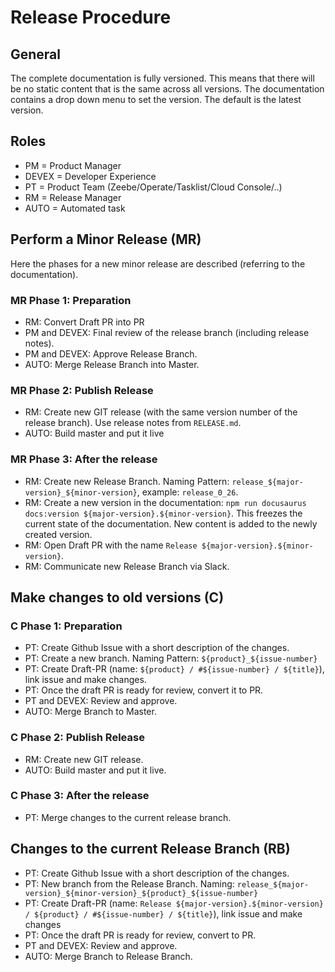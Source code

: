 # Release Procedure

## General

The complete documentation is fully versioned. This means that there will be no static content that is the same across all versions. The documentation contains a drop down menu to set the version. The default is the latest version.

## Roles

- PM = Product Manager
- DEVEX = Developer Experience
- PT = Product Team (Zeebe/Operate/Tasklist/Cloud Console/..)
- RM = Release Manager
- AUTO = Automated task

## Perform a Minor Release (MR)

Here the phases for a new minor release are described (referring to the documentation).

### MR Phase 1: Preparation

- RM: Convert Draft PR into PR
- PM and DEVEX: Final review of the release branch (including release notes).
- PM and DEVEX: Approve Release Branch.
- AUTO: Merge Release Branch into Master.

### MR Phase 2: Publish Release

- RM: Create new GIT release (with the same version number of the release branch). Use release notes from `RELEASE.md`.
- AUTO: Build master and put it live

### MR Phase 3: After the release

- RM: Create new Release Branch. Naming Pattern: `release_${major-version}_${minor-version}`, example: `release_0_26`.
- RM: Create a new version in the documentation: `npm run docusaurus docs:version ${major-version}.${minor-version}`. This freezes the current state of the documentation. New content is added to the newly created version.
- RM: Open Draft PR with the name `Release ${major-version}.${minor-version}`.
- RM: Communicate new Release Branch via Slack.

## Make changes to old versions (C)

### C Phase 1: Preparation

- PT: Create Github Issue with a short description of the changes.
- PT: Create a new branch. Naming Pattern: `${product}_${issue-number}`
- PT: Create Draft-PR (name: `${product} / #${issue-number} / ${title}`), link issue and make changes.
- PT: Once the draft PR is ready for review, convert it to PR.
- PT and DEVEX: Review and approve.
- AUTO: Merge Branch to Master.

### C Phase 2: Publish Release

- RM: Create new GIT release.
- AUTO: Build master and put it live.

### C Phase 3: After the release

- PT: Merge changes to the current release branch.

## Changes to the current Release Branch (RB)

- PT: Create Github Issue with a short description of the changes.
- PT: New branch from the Release Branch. Naming: `release_${major-version}_${minor-version}_${product}_${issue-number}`
- PT: Create Draft-PR (name: `Release ${major-version}.${minor-version} / ${product} / #${issue-number} / ${title}`), link issue and make changes
- PT: Once the draft PR is ready for review, convert to PR.
- PT and DEVEX: Review and approve.
- AUTO: Merge Branch to Release Branch.
